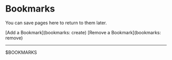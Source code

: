 # Bookmarks

You can save pages here to return to them later.

[Add a Bookmark](bookmarks: create)
[Remove a Bookmark](bookmarks: remove)

---

$BOOKMARKS
